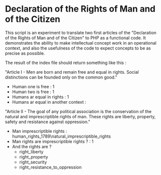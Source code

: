 Declaration of the Rights of Man and of the Citizen
===================================================

This script is an experiment to translate two first articles of the "Declaration of the Rights of Man and of the Citizen" to PHP as a functional code. It demonstrates the ability to make intellectual concept work in an operational context, and also the usefulness of the code to expect concepts to be as precise as possible.

The result of the index file should return something like this :

"Article I - Men are born and remain free and equal in rights. Social distinctions can be founded only on the common good."

- Human one is free : 1
- Human two is free : 1
- Humans ar equal in rights : 1
- Humans ar equal in another context :

"Article II - The goal of any political association is the conservation of the natural and imprescriptible rights of man. These rights are liberty, property, safety and resistance against oppression."

- Man imprescriptible rights : human_rights_1789\natural_imprescriptible_rights
- Man rights are imprescriptible rights ? : 1
- And the rights are ?
  - right_liberty
  - right_property
  - right_security
  - right_resistance_to_oppression

